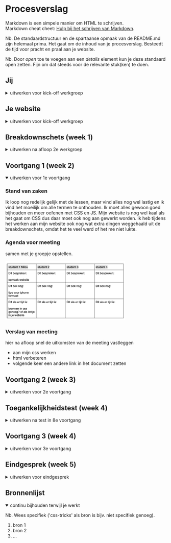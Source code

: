 # Procesverslag
Markdown is een simpele manier om HTML te schrijven.  
Markdown cheat cheet: [Hulp bij het schrijven van Markdown](https://github.com/adam-p/markdown-here/wiki/Markdown-Cheatsheet).

Nb. De standaardstructuur en de spartaanse opmaak van de README.md zijn helemaal prima. Het gaat om de inhoud van je procesverslag. Besteedt de tijd voor pracht en praal aan je website.

Nb. Door *open* toe te voegen aan een *details* element kun je deze standaard open zetten. Fijn om dat steeds voor de relevante stuk(ken) te doen.





## Jij

<details>
<summary>uitwerken voor kick-off werkgroep</summary>

### Auteur:
Milou Mulder

#### Je startniveau:
Blauw

#### Je focus:
responsive plane
 
</details>





## Je website

<details >
<summary>uitwerken voor kick-off werkgroep</summary>

### Je opdracht:
 <a= href= "https://www.aap.nl/"> stichting aap <a>

#### Screenshot(s) van de eerste pagina (small screen): 
homepage  
<img src="images/homepage.aap.png" width="375px" alt="homepage">

#### Screenshot(s) van de tweede pagina (small screen):
contact 
<img src="images/contactformulier.aap.png" width="375px" alt="contact pagina">
 
</details>



## Breakdownschets (week 1)

<details>
<summary>uitwerken na afloop 2e werkgroep</summary>

### de hele pagina: 
<img src="images/siteuitgeschrevenhome.jpg" width="375px" alt="breakdown van de home pagina">

### contact pagina: 
<img src="images/siteuitgeschrevencontact.jpg" width="375px" alt="breakdown van contactpagina">

</details>





## Voortgang 1 (week 2)

<details open>
<summary>uitwerken voor 1e voortgang</summary>

### Stand van zaken

Ik loop nog redelijk gelijk met de lessen, maar vind alles nog wel lastig en ik vind het moeilijk om alle termen te onthouden. Ik moet alles gewoon goed bijhouden en meer oefenen met CSS en JS. Mijn website is nog wel kaal als het gaat om CSS dus daar moet ook nog aan gewerkt worden. Ik heb tijdens het werken aan mijn website ook nog wat extra dingen weggehaald uit de breakdownschets, omdat het te veel werd of het me niet lukte. 


### Agenda voor meeting
samen met je groepje opstellen.

<img src="images/agenda.png" width="375px" alt="agenda team">


### Verslag van meeting
hier na afloop snel de uitkomsten van de meeting vastleggen

- aan mijn css werken 
- html verbeteren 
- volgende keer een andere link in het document zetten 

</details>





## Voortgang 2 (week 3)

<details>
<summary>uitwerken voor 2e voortgang</summary>

### Stand van zaken
Ik heb wat meer css in mijn pagina verwerkt, maar ik moet wel volgde week extra hieraan gaan werken. Ook moet ik beginnen aan mijn tweede pagina en werken aan mijn hamburger menu. Het javascript gedeelte viel me nog wel tegen en de opdrachten die we moesten maken met css waren te doen, maar als je die in je eigen website moet verwerken, dan valt het ook nog erg tegen. 


### Agenda voor meeting
samen met je groepje opstellen

<img src="images/team.png" width="375px" alt="agenda team">


### Verslag van meeting
hier na afloop snel de uitkomsten van de meeting vastleggen

- foto's gewoon in photoshop kleiner maken is makkelijk
- hamburger menu moet je even zelf kijken in de opdrachten en sommige opdrachten gewoon opnieuw maken om dat te kunnen maken 

</details>





## Toegankelijkheidstest (week 4)

<details>
<summary>uitwerken na test in 8e voortgang</summary>

### Bevindingen
Lijst met je bevindingen die in de test naar voren kwamen:

#### voice-over
Als ik de voice-over test doe, dan leest hij de buttons bijvoorbeeld wel voor maar de tekst zoals titels niet. 

Dit zou opgelost kunnen worden door een naam te geven aan de titels zodat deze ook voorgelezen kunnen worden. 

#### Voice-over 
De stem van de voice-over is mega vervelend. Na een minuut word het al vervelend. 

Ze zouden de stem wat meer mensenlijk kunnen maken en niet zo'n robot stem, maar wat ik zelf zou kunnen doen is de tekst duidelijker maken voor de gebruiker.

#### Voice-over 
Als je op mijn hamburger menu drukt dan zegt hij knop, maar dat is niet heel duidelijk voor de mensen die niet weten dat dat een hamburger menu is.  

Dan kan je misschien de naam veranderen van de button waardoor hij het duidelijker zegt. 

#### Bril blur 
Als je de blur bril op doet dan kan ik de linkjes in het donkergroen over de groene achtergrond en de witte tekst over de plaatjes niet goed lezen en zelfs de oranje tekst bijna niet, alleen als je heel dichtbij zit kan je het lezen.

Als de linkjes en de tekst dikgedrukt zijn en zwart gemaakt worden zou het beter te lezen zijn, maar blijft lastig. 

#### Bril wazig
Als je de de wazige bril op doet kan je ook het groene linkje niet zien 

Als de linkjes dikgedrukt zijn en zwart gemaakt worden zou het beter te lezen zijn 

#### Bril diabetes
Als je de de diabetes bril op doet kan opzich nog wel alles zien, maar je moet wel goed focussen op de letters 

#### motoriek elastiekje 
Je kan door het elastiekje je site nog redelijk bedienen maar het wordt wel lastig   

#### motoriek apparaatje
Je kan door het apparaatje niet heel goed je site bedienen. 

Dit zou je kunnen oplossen door te kunnen tabben door de website met je mond. Dit is wel lastig. 

</details>


## Voortgang 3 (week 4)

<details>
<summary>uitwerken voor 3e voortgang</summary>

### Stand van zaken
Ik moet nog veel doen aan mijn tweede pagina, maar dat hoeft niet heel veel werk te zijn. Dat zijn alleen een paar formuliertjes maken en verder is de header en de footer hetzelfde als de eerste pagina die ik heb gemaakt. 


### Agenda voor meeting
samen met je groepje opstellen

| student 1      | student 2          | student 3    | student 4        |
| ---            | ---                | ---          | ---              |
| dit bespreken  | en dit             | en ik dit    | en dan ik dat    |
| en dat ook nog | dit als er tijd is | nog een punt | dit wil ik zeker |
| ...            | ...                | ...          | ...              |


### Verslag van meeting
hier na afloop snel de uitkomsten van de meeting vastleggen

- punt 1
- punt 2
- nog een punt
- ...

</details>





## Eindgesprek (week 5)

<details>
<summary>uitwerken voor eindgesprek</summary>

### Stand van zaken
hier dit ging goed & dit was lastig (neem ook screenshots op van delen van je website en code)

### Screenshot(s)

hier screenshot(s) van je eindresultaat

</details>





## Bronnenlijst

<details open>
<summary>continu bijhouden terwijl je werkt</summary>

Nb. Wees specifiek ('css-tricks' als bron is bijv. niet specifiek genoeg).

1. bron 1
2. bron 2
3. ...

</details>
